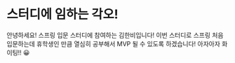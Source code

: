 ﻿# 스터디에 임하는 각오!

안녕하세요! 스프링 입문 스터디에 참여하는 김한비입니다!
이번 스터디로 스프링 처음 입문하는데 휴학생인 만큼 열심히 공부해서 
MVP 될 수 있도록 하겠습니다!
아자아자 화이팅!! 😀

